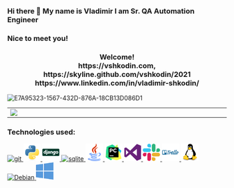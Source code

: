 ### Hi there 👋 My name is Vladimir I am Sr. QA Automation Engineer
### Nice to meet you!

<h3 align="center">
  <p> Welcome! <br> https://vshkodin.com, <br>  https://skyline.github.com/vshkodin/2021 <br> https://www.linkedin.com/in/vladimir-shkodin/ </p>

</h3>

![E7A95323-1567-432D-876A-18CB13D086D1](https://user-images.githubusercontent.com/26489401/161450308-816dfde7-b353-41a2-85c5-14b4467a6c97.GIF)


<!--
```python
success: bool = False
while not success:
    self.enhance()
    self.challenge.solve()
    if not self.challenge.completed():
        continue
    success: bool = True
```
-->

<center>
  <table>
  <tr>
      <td><img width="550px" align="left" src="https://github-readme-stats.vercel.app/api?username=vshkodin&show_icons=true&hide_border=true&count_private=true&layout=compact" /></td>
      <td><img width="550px" align="left" src="https://github-readme-stats.vercel.app/api/top-langs/?username=vshkodin&hide=html&layout=compact" /></td>
  </tr>   
</table>
</center>
<h3 align="left">Technologies used:</h3>
<p align="left"> 
<a href="https://git-scm.com/" target="_blank"> <img src="https://www.vectorlogo.zone/logos/git-scm/git-scm-icon.svg" alt="git" width="40" height="40"/> </a>
<a href="https://www.python.org" target="_blank"> <img src="https://github.com/devicons/devicon/blob/master/icons/python/python-original.svg?raw=true" alt="python" width="40" height="40"/> </a> 
<a href="https://www.djangoproject.com/" target="_blank"> <img src="https://github.com/devicons/devicon/blob/master/icons/django/django-original.svg" alt="django" width="40" height="40"/> </a>
<a href="https://www.sqlite.org/" target="_blank"> <img src="https://www.vectorlogo.zone/logos/sqlite/sqlite-icon.svg" alt="sqlite" width="40" height="40"/> </a>
<a href="https://www.java.com" target="_blank"> <img src="https://github.com/caidevOficial/Logos/blob/master/Lenguajes/java.png" alt="java" width="40" height="40"/> </a> 
<a href="https://www.jetbrains.com/es-es/pycharm/" target="_blank"> <img src="https://github.com/devicons/devicon/blob/master/icons/pycharm/pycharm-original.svg" alt="PyCharm" width="40" height="40"/> </a>
<a href="https://code.visualstudio.com/" target="_blank"> <img src="https://github.com/devicons/devicon/blob/master/icons/visualstudio/visualstudio-plain.svg" alt="visualStudio" width="40" height="40"/> </a>
<a href="https://slack.com/intl/es-ar/" target="_blank"> <img src="https://github.com/devicons/devicon/blob/master/icons/slack/slack-original.svg" alt="Slack" width="40" height="40" /> </a>
<a href="https://trello.com/es" target="_blank"> <img src="https://github.com/devicons/devicon/blob/master/icons/trello/trello-plain-wordmark.svg" alt="Trello" width="40" height="40" /> </a>
<a href="https://www.linux.org/" target="_blank"> <img src="https://github.com/devicons/devicon/blob/master/icons/linux/linux-original.svg" alt="linux" width="40" height="40"/> </a>
<a href="https://www.debian.org/" target="_blank"> <img src="https://www.debian.org/Pics/openlogo-50.png" alt="Debian" width="40" height="40" /> </a>
<a href="https://www.microsoft.com/es-ar/windows/" target="_blank"> <img src="https://github.com/caidevOficial/Logos/blob/master/Lenguajes/windows.svg?raw=true" alt="Windows" width="40" height="40" /> </a> 
</p>
  
<!--
**vsshk/vsshk** is a ✨ _special_ ✨ repository because its `README.md` (this file) appears on your GitHub profile.

Here are some ideas to get you started:

- 🔭 I’m currently working on ...
- 🌱 I’m currently learning ...
- 👯 I’m looking to collaborate on ...
- 🤔 I’m looking for help with ...
- 💬 Ask me about ...
- 📫 How to reach me: ...
- 😄 Pronouns: ...
- ⚡ Fun fact: ...
-->
